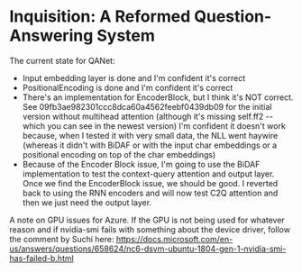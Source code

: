 # Inquisition: A Reformed Question-Answering System


The current state for QANet:
- Input embedding layer is done and I'm confident it's correct
- PositionalEncoding is done and I'm confident it's correct
- There's an implementation for EncoderBlock, but I think it's NOT correct. See 09fb3ae982301ccc8dca60a4562feebf0439db09 for the initial version without multihead attention (although it's missing self.ff2 -- which you can see in the newest version)
        I'm confident it doesn't work because, when I tested it with very small data, the NLL went haywire (whereas it didn't with BiDAF or with the input char embeddings or a positional encoding on top of the char embeddings)
- Because of the Encoder Block issue, I'm going to use the BiDAF implementation to test the context-query attention and output layer. Once we find the EncoderBlock issue, we should be good. I reverted back to using the RNN encoders and will now test C2Q attention and then we just need the output layer.



A note on GPU issues for Azure. If the GPU is not being used for whatever reason and if nvidia-smi fails with something about the device driver, follow the comment by Suchi here: https://docs.microsoft.com/en-us/answers/questions/658624/nc6-dsvm-ubuntu-1804-gen-1-nvidia-smi-has-failed-b.html
